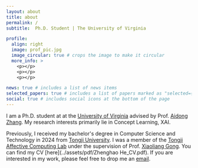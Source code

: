 ```yaml
---
layout: about
title: about
permalink: /
subtitle:  Ph.D. Student | The University of Virginia

profile:
  align: right
  image: prof_pic.jpg
  image_circular: true # crops the image to make it circular
  more_info: >
    <p></p>
    <p></p>
    <p></p>

news: true # includes a list of news items
selected_papers: true # includes a list of papers marked as "selected={true}"
social: true # includes social icons at the bottom of the page
---
```


I am a Ph.D. student at at the [University of Virginia](https://www.virginia.edu/) advised by Prof. [Aidong Zhang](https://www.cs.virginia.edu/~az9eg/website/home.html). My research interests primarily lie in Concept Learning, XAI. 

Previously, I received my bachelor's degree in Computer Science and Technology in 2024 from [Tongji University](https://en.tongji.edu.cn/p/#/). I was a member of the [Tongji Affective Computing Lab](https://github.com/TJ-ACLAB) under the supervision of Prof. [Xiaoliang Gong](https://see.tongji.edu.cn/info/1385/10780.htm). You can find my CV [here](../assets/pdf/Zhenghao He_CV.pdf). If you are interested in my work, please feel free to drop me an [email](mailto://zhenghao@virginia.edu).
